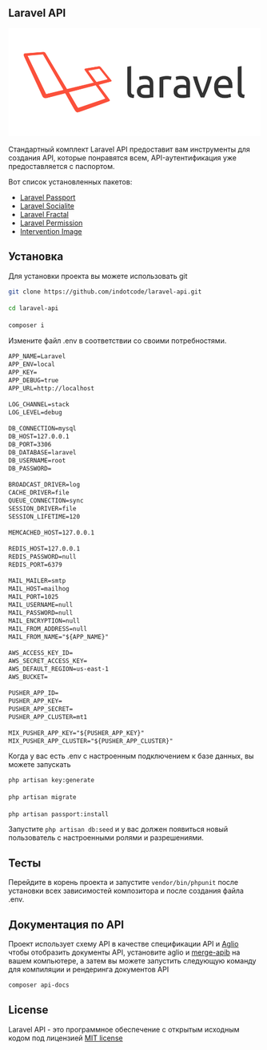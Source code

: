 ## Laravel API

![](https://github.com/indotcode/laravel-api/blob/develop/docs/scale.png?raw=true)

Стандартный комплект Laravel API предоставит вам инструменты для создания API, которые понравятся всем, API-аутентификация уже предоставляется с паспортом. 

Вот список установленных пакетов:

- [Laravel Passport](https://laravel.com/docs/8.x/passport)
- [Laravel Socialite](https://laravel.com/docs/8.x/socialite)
- [Laravel Fractal](https://github.com/spatie/laravel-fractal)
- [Laravel Permission](https://github.com/spatie/laravel-permission)
- [Intervention Image](http://image.intervention.io/)

## Установка

Для установки проекта вы можете использовать git

```bash
git clone https://github.com/indotcode/laravel-api.git

cd laravel-api

composer i

```

Измените файл .env в соответствии со своими потребностями.

```
APP_NAME=Laravel
APP_ENV=local
APP_KEY=
APP_DEBUG=true
APP_URL=http://localhost

LOG_CHANNEL=stack
LOG_LEVEL=debug

DB_CONNECTION=mysql
DB_HOST=127.0.0.1
DB_PORT=3306
DB_DATABASE=laravel
DB_USERNAME=root
DB_PASSWORD=

BROADCAST_DRIVER=log
CACHE_DRIVER=file
QUEUE_CONNECTION=sync
SESSION_DRIVER=file
SESSION_LIFETIME=120

MEMCACHED_HOST=127.0.0.1

REDIS_HOST=127.0.0.1
REDIS_PASSWORD=null
REDIS_PORT=6379

MAIL_MAILER=smtp
MAIL_HOST=mailhog
MAIL_PORT=1025
MAIL_USERNAME=null
MAIL_PASSWORD=null
MAIL_ENCRYPTION=null
MAIL_FROM_ADDRESS=null
MAIL_FROM_NAME="${APP_NAME}"

AWS_ACCESS_KEY_ID=
AWS_SECRET_ACCESS_KEY=
AWS_DEFAULT_REGION=us-east-1
AWS_BUCKET=

PUSHER_APP_ID=
PUSHER_APP_KEY=
PUSHER_APP_SECRET=
PUSHER_APP_CLUSTER=mt1

MIX_PUSHER_APP_KEY="${PUSHER_APP_KEY}"
MIX_PUSHER_APP_CLUSTER="${PUSHER_APP_CLUSTER}"
```

Когда у вас есть .env с настроенным подключением к базе данных, вы можете запускать

```bash
php artisan key:generate

php artisan migrate

php artisan passport:install
```

Запустите `php artisan db:seed` и у вас должен появиться новый пользователь с настроенными ролями и разрешениями.

## Тесты

Перейдите в корень проекта и запустите `vendor/bin/phpunit` после установки всех зависимостей композитора и после создания файла .env.

## Документация по API
Проект использует схему API в качестве спецификации API и [Aglio](https://github.com/danielgtaylor/aglio) чтобы отобразить документы API, установите aglio и [merge-apib](https://github.com/ValeriaVG/merge-apib) на вашем компьютере, а затем вы можете запустить следующую команду для компиляции и рендеринга документов API 
```bash
composer api-docs
```

## License

Laravel API - это программное обеспечение с открытым исходным кодом под лицензией [MIT license](http://opensource.org/licenses/MIT)
